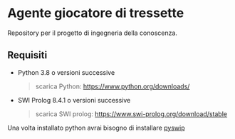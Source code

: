 # Agente giocatore di tressette
Repository per il progetto di ingegneria della conoscenza.

## Requisiti
- Python 3.8 o versioni successive
	> scarica Python: <https://www.python.org/downloads/>
- SWI Prolog 8.4.1 o versioni successive
	> scarica SWI prolog: <https://www.swi-prolog.org/download/stable>
	
Una volta installato python avrai bisogno di installare [pyswip](https://github.com/yuce/pyswip)

